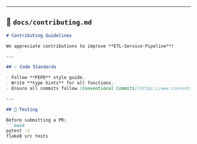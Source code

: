 
---

## 🤝 `docs/contributing.md`

```markdown
# Contributing Guidelines

We appreciate contributions to improve **ETL-Service-Pipeline**!

---

## 💡 Code Standards

- Follow **PEP8** style guide.
- Write **type hints** for all functions.
- Ensure all commits follow [Conventional Commits](https://www.conventionalcommits.org/).

---

## 🧪 Testing

Before submitting a PR:
```bash
pytest -v
flake8 src tests

